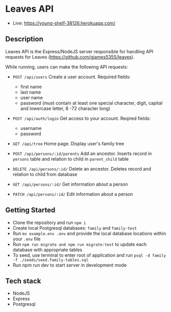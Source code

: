 # Leaves API
- Live: https://young-shelf-38126.herokuapp.com/

## Description
Leaves API is the Express/NodeJS server responsible for handling API requests for Leaves (https://github.com/gjames5355/leaves). 

While running, users can make the following API requests:
- `POST /api/users` Create a user account. Required fields:
  - first name
  - last name
  - user name
  - password (must contain at least one special character, digit, capital and lowercase letter, 8 -72 character long)

- `POST /api/auth/login` Get access to your account. Reqired fields:
  - username
  - password

- `GET /api/tree` Home page. Display user's family tree

- `POST /api/persons/:id/parents` Add an ancestor. Inserts record in `persons` table and relation to child in `parent_child` table

- `DELETE /api/persons/:id/` Delete an ancestor. Deletes record and relation to child from database

- `GET /api/persons/:id/` Get information about a person

- `PATCH /api/persons/:id/` Edit information about a person

## Getting Started
- Clone the repository and run `npm i`
- Create local Postgresql databases: `family` and `family-test`
- Run `mv example.env .env` and provide the local database locations within your `.env` file
- Run `npm run migrate and npm run migrate:test` to update each database with appropriate tables
- To seed, use terminal to enter root of application and run `psql -d family -f ./seeds/seed.family-tables.sql`
- Run npm run dev to start server in development mode

## Tech stack
- NodeJS
- Express
- Postgresql